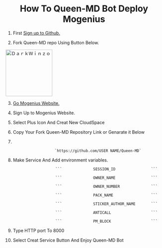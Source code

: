 <div align="center">
   
# How To Queen-MD Bot Deploy Mogenius
   
 </div>
   
1. First [Sign up to Github.](https://github.com/)

2. Fork Queen-MD repo Using Button Below.

<a href="https://github.com/DarkWinzo/Queen-MD/fork"><img title="ＤａｒｋＷｉｎｚｏ" src="https://wac-cdn.atlassian.com/dam/jcr:8da54c66-2109-41df-af77-b575b30e2edc/Git@2x.png?cdnVersion=745" width="150"></a> 

3. [Go Mogenius Website.](https://studio.mogenius.com/studio/cloud-space/cloud-space-overview)

4. Sign Up to Mogenius Website.

5. Select Plus Icon And Creat New CloudSpace

6. Copy Your Fork Queen-MD Repository Link or Genarate it Below
7. 

                          `https://github.com/USER NAME/Queen-MD`
                          
                          

8. Make Service And Add environment variables.

   
                          ```              SESSION_ID                ```
                          
                          ```              OWNER_NAME                ```
                          
                          ```              OWNER_NUMBER              ```
                       
                          ```              PACK_NAME                 ```   
                          
                          ```              STICKER_AUTHOR_NAME       ``` 
                          
                          ```              ANTICALL                  ```
                          
                          ```              PM_BLOCK                  ```

9. Type HTTP port To 8000

10. Select Creat Service Button And Enjoy Queen-MD Bot
 
